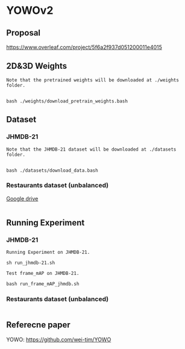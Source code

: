 # YOWOv2

## Proposal 
https://www.overleaf.com/project/5f6a2f937d051200011e4015

## 2D&3D Weights
```
Note that the pretrained weights will be downloaded at ./weights folder.


bash ./weights/download_pretrain_weights.bash
```

## Dataset 
### JHMDB-21

```
Note that the JHMDB-21 dataset will be downloaded at ./datasets folder.


bash ./datasets/download_data.bash
```
### Restaurants dataset (unbalanced)

[Google drive](https://drive.google.com/drive/folders/1_mnYoC0eIHg7YrSUYC3BqNIFwtzKHR4T?usp=sharing)

```

```

## Running Experiment
### JHMDB-21
```
Running Experiment on JHMDB-21.

sh run_jhmdb-21.sh
``` 

```
Test frame_mAP on JHMDB-21.

bash run_frame_mAP_jhmdb.sh
``` 

### Restaurants dataset (unbalanced)
```
```

## Referecne paper

YOWO: https://github.com/wei-tim/YOWO
